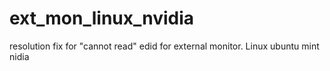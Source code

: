 # ext_mon_linux_nvidia
resolution fix for "cannot read" edid for external monitor. Linux ubuntu mint nidia
